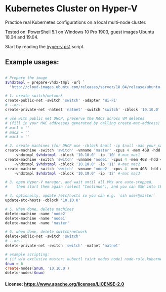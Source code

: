 # Kubernetes Cluster on Hyper-V

Practice real Kubernetes configurations on a local multi-node cluster.

Tested on: PowerShell 5.1 on Windows 10 Pro 1903, guest images Ubuntu 18.04 and 19.04.

Start by reading the [hyper-v.ps1](hyper-v.ps1) script.

## Example usages:

```powershell

# Prepare the image
$vhdxtmpl = prepare-vhdx-tmpl -url `
  'http://cloud-images.ubuntu.com/releases/server/18.04/release/ubuntu-18.04-server-cloudimg-amd64.img'

# 1. create switch/network
create-public-net -switch 'switch' -adapter 'Wi-Fi'
# --or--
create-private-net -natnet 'natnet' -switch 'switch' -cblock '10.10.0'

# use with public net DHCP, preserve the MACs across VM deletes
# (fill in your MAC addresses generated by calling create-mac-address)
# mac1 = ''
# mac2 = ''
# mac3 = ''

# 2. create machines (for DHCP use -cblock $null -ip $null -mac your_saved_mac_address)
create-machine -switch 'switch' -vmname 'master' -cpus 4 -mem 4GB -hdd 40GB `
    -vhdxtmpl $vhdxtmpl -cblock '10.10.0' -ip '10' #-mac mac1
create-machine -switch 'switch' -vmname 'node1' -cpus 4 -mem 4GB -hdd 40GB `
    -vhdxtmpl $vhdxtmpl -cblock '10.10.0' -ip '11' #-mac mac2
create-machine -switch 'switch' -vmname 'node2' -cpus 4 -mem 4GB -hdd 40GB `
    -vhdxtmpl $vhdxtmpl -cblock '10.10.0' -ip '12' #-mac mac3

# 3. open Hyper-V manager, and wait until all VMs are auto-stopped,
#    then start them again (select "Continue"), and you can SSH into them

# 4. optionally, update /etc/hosts so you can e.g. `ssh user@master`
update-etc-hosts -cblock '10.10.0'

# 5. when done, delete machines
delete-machine -name 'node2'
delete-machine -name 'node1'
delete-machine -name 'master'

# 6. when done, delete switch/network
delete-public-net -switch 'switch'
# --or--
delete-private-net -switch 'switch' -natnet 'natnet'

# example scripting:
# (if w/o exclusive master: kubectl taint nodes node1 node-role.kubernetes.io/master-)
$num = 6
create-nodes($num, '10.10.0')
delete-nodes($num)

```

#### License: https://www.apache.org/licenses/LICENSE-2.0
